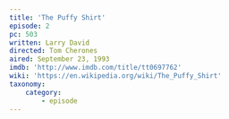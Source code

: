 ```yaml
---
title: 'The Puffy Shirt'
episode: 2
pc: 503   
written: Larry David
directed: Tom Cherones
aired: September 23, 1993
imdb: 'http://www.imdb.com/title/tt0697762'
wiki: 'https://en.wikipedia.org/wiki/The_Puffy_Shirt'
taxonomy:
    category:
        - episode
---
```


